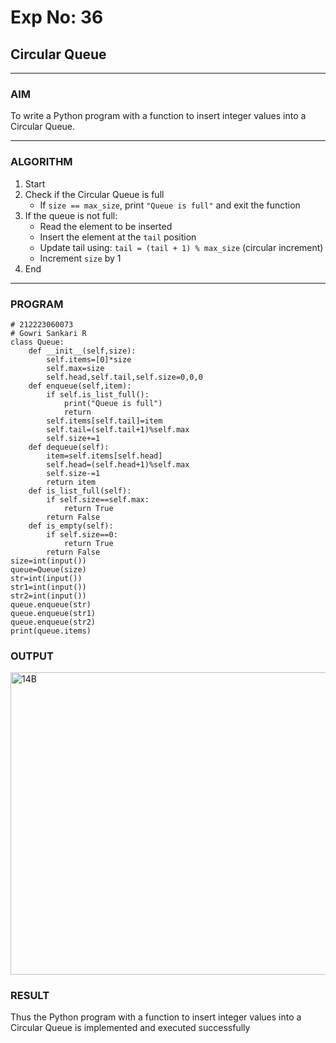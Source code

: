 # Exp No: 36  
## Circular Queue 
---

### AIM  
To write a Python program with a function to insert integer values into a Circular Queue.

---

### ALGORITHM

1. Start  
2. Check if the Circular Queue is full  
   - If `size == max_size`, print `"Queue is full"` and exit the function  
3. If the queue is not full:  
   - Read the element to be inserted   
   - Insert the element at the `tail` position  
   - Update tail using: `tail = (tail + 1) % max_size` (circular increment)  
   - Increment `size` by 1  
4. End

---

### PROGRAM

```
# 212223060073
# Gowri Sankari R
class Queue:
    def __init__(self,size):
        self.items=[0]*size
        self.max=size
        self.head,self.tail,self.size=0,0,0
    def enqueue(self,item):
        if self.is_list_full():
            print("Queue is full")
            return
        self.items[self.tail]=item
        self.tail=(self.tail+1)%self.max
        self.size+=1
    def dequeue(self):
        item=self.items[self.head]
        self.head=(self.head+1)%self.max
        self.size-=1
        return item
    def is_list_full(self):
        if self.size==self.max:
            return True
        return False
    def is_empty(self):
        if self.size==0:
            return True
        return False
size=int(input())
queue=Queue(size)
str=int(input())
str1=int(input())
str2=int(input())
queue.enqueue(str)
queue.enqueue(str1)
queue.enqueue(str2)
print(queue.items)
```

### OUTPUT
<img width="1185" height="484" alt="14B" src="https://github.com/user-attachments/assets/2fbea3aa-09ed-4be5-9c07-f95832850a27" />

### RESULT
Thus the Python program with a function to insert integer values into a Circular Queue is implemented and executed successfully
